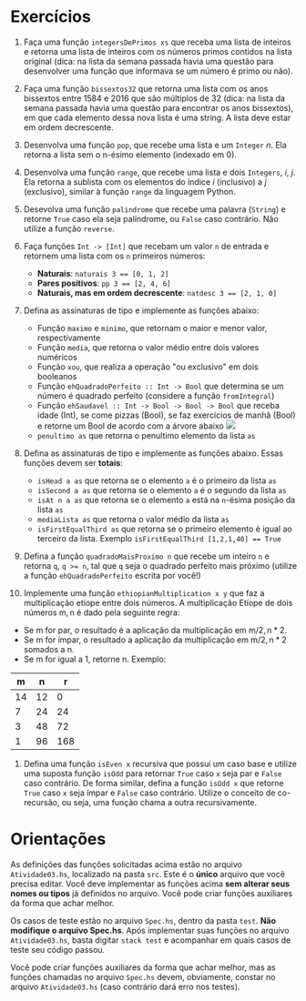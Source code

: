 # Exercícios

1. Faça uma função `integersDePrimos xs` que receba uma lista de inteiros e retorna uma lista de inteiros com os números primos contidos na lista original (dica: na lista da semana passada havia uma questão para desenvolver uma função que informava se um número é primo ou não).

1. Faça uma função `bissextos32` que retorna uma lista com os anos bissextos entre 1584 e 2016 que são múltiplos de 32 (dica: na lista da semana passada havia uma questão para encontrar os anos bissextos), em que cada elemento dessa nova lista é uma string. A lista deve estar em ordem decrescente.

1. Desenvolva uma função `pop`, que recebe uma lista e um `Integer` _n_. Ela retorna a lista sem o n-ésimo elemento (indexado em 0). 

1. Desenvolva uma função `range`, que recebe uma lista e dois `Integers`, _i_, _j_. Ela retorna a sublista com os elementos do índice _i_ (inclusivo) a _j_ (exclusivo), similar à função `range` da linguagem Python.

1. Desevolva uma função `palindrome` que recebe uma palavra (`String`) e retorne `True` caso ela seja palíndrome, ou `False` caso contrário. Não utilize a função `reverse`.


1. Faça funções `Int -> [Int]` que recebam um valor `n` de entrada e retornem uma lista com os `n` primeiros números:
    - **Naturais**: `naturais 3 == [0, 1, 2]`
    - **Pares positivos**: `pp 3 == [2, 4, 6]`
    - **Naturais, mas em ordem decrescente**: `natdesc 3 == [2, 1, 0]`
    
1. Defina as assinaturas de tipo e implemente as funções abaixo:
    - Função `maximo` e `minimo`, que retornam o maior e menor valor, respectivamente
    - Função `media`, que retorna o valor médio entre dois valores numéricos
    - Função `xou`, que realiza a operação "ou exclusivo" em dois booleanos
    - Função `ehQuadradoPerfeito :: Int -> Bool` que determina se um número é quadrado perfeito (considere a função `fromIntegral`)
    - Função `ehSaudavel :: Int -> Bool -> Bool -> Bool` que receba idade (Int), se come pizzas (Bool), se faz exercícios de manhã (Bool) e retorne um Bool de acordo com a árvore abaixo 
    ![](https://miro.medium.com/max/820/0*LHzDR-s89Ggfqn7p.png)
    - `penultimo as` que retorna o penultimo elemento da lista `as`
    
1. Defina as assinaturas de tipo e implemente as funções abaixo. Essas funções devem ser **totais**:
    - `isHead a as` que retorna se o elemento `a` é o primeiro da lista `as`
    - `isSecond a as` que retorna se o elemento `a` é o segundo da lista `as`
    - `isAt n a as` que retorna se o elemento `a` está na `n`-ésima posição da lista `as`
    - `mediaLista as` que retorna o valor médio da lista `as`
    - `isFirstEqualThird as` que retorna se o primeiro elemento é igual ao terceiro da lista. Exemplo `isFirstEqualThird [1,2,1,40] == True`

1. Defina a função `quadradoMaisProximo n` que recebe um inteiro `n` e retorna `q`, `q >= n`, tal que `q` seja o quadrado perfeito mais próximo (utilize a função `ehQuadradoPerfeito` escrita por você!)

1. Implemente uma função `ethiopianMultiplication x y` que faz a multiplicação etíope entre dois números. A multiplicação Etíope de dois números m, n é dado pela seguinte regra:

  - Se m for par, o resultado é a aplicação da multiplicação em m/2, n * 2.
  - Se m for ímpar, o resultado a aplicação da multiplicação em m/2, n * 2 somados a n.
  - Se m for igual a 1, retorne n.
   Exemplo:

|m	| n	| r |
|---|---|---|
|14	|12	|0  |
|7	|24	|24 |
|3	|48	|72 |
|1	|96	|168|

1. Defina uma função `isEven x` recursiva que possui um caso base e utilize uma suposta função `isOdd` para retornar `True` caso `x` seja par e `False` caso contrário. De forma similar, defina a função `isOdd x` que retorne `True` caso `x` seja ímpar e `False` caso contrário. Utilize o conceito de co-recursão, ou seja, uma função chama a outra recursivamente.



# Orientações

As definições das funções solicitadas acima estão no arquivo `Atividade03.hs`, localizado na pasta `src`. Este é o **único** arquivo que você precisa editar. Você deve implementar as funções acima **sem alterar seus nomes ou tipos** já definidos no arquivo. Você pode criar funções auxiliares da forma que achar melhor. 

Os casos de teste estão no arquivo `Spec.hs`, dentro da pasta `test`. **Não modifique o arquivo Spec.hs**. Após implementar suas funções no arquivo `Atividade03.hs`, basta digitar 
`stack test`
e acompanhar em quais casos de teste seu código passou.

Você pode criar funções auxiliares da forma que achar melhor, mas as funções chamadas no arquivo `Spec.hs` devem, obviamente, constar no arquivo `Atividade03.hs` (caso contrário dará erro nos testes).
